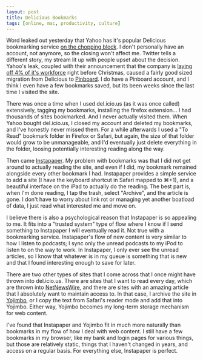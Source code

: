 ```yaml
---
layout: post
title: Delicious Bookmarks
tags: [online, mac, productivity, culture]
---
```


Word leaked out yesterday that Yahoo has it's popular Delicious bookmarking service [on the chopping block][1].  I don't personally have an account, not anymore, so the closing won't affect me. Twitter tells a different story, my stream lit up with people upset about the decision.  Yahoo's leak, coupled with their announcement that the company is [laying off 4% of it's workforce][2] right before Christmas, caused a fairly good sized migration from Delicious to [Pinboard][3].  I do have a Pinboard account, and I think I even have a few bookmarks saved, but its been weeks since the last time I visited the site.  

There was once a time when I used del.icio.us (as it was once called) extensively, tagging my bookmarks, installing the firefox extension... I had thousands of sites bookmarked.  And I never actually visited them.  When Yahoo bought del.icio.us, I closed my account and deleted my bookmarks, and I've honestly never missed them.  For a while afterwards I used a "To Read" bookmark folder in Firefox or Safari, but again, the size of that folder would grow to be unmanageable, and I'd eventually just delete everything in the folder, loosing potentially interesting reading along the way.  

Then came [Instapaper][4].  My problem with bookmarks was that I did not get around to actually reading the site, and even if I did, my bookmark remained alongside every other bookmark I had.  Instapaper provides a simple service to add a site (I have the keyboard shortcut in Safari mapped to ⌘+1), and a beautiful interface on the iPad to actually do the reading.  The best part is, when I'm done reading, I tap the trash, select "Archive", and the article is gone.  I don't have to worry about link rot or managing yet another boatload of data, I just read what interested me and move on. 

I believe there is also a psychological reason that Instapaper is so appealing to me.  It fits into a "trusted system" type of flow where I know if I send something to Instapaper I will eventually read it.  Not true with a bookmarking service.  Instapaper's flow of new content is very similar to how I listen to podcasts; I sync only the unread podcasts to my iPod to listen to on the way to work.  In Instapaper, I only ever see the unread articles, so I know that whatever is in my queue is something that is new and that I found interesting enough to save for later.

There are two other types of sites that I come across that I once might have thrown into del.icio.us.  There are sites that I want to read every day, which are thrown into [NetNewsWire][5], and there are sites with an amazing article that I absolutely want to maintain access to.  In that case, I archive the site in [Yojimbo][6], or I copy the text from Safari's reader mode and add that into Yojimbo.  Either way, Yojimbo becomes my long-term storage mechanism for web content.  

I've found that Instapaper and Yojimbo fit in much more naturally than bookmarks in my flow of how I deal with web content.  I still have a few bookmarks in my browser, like my bank and login pages for various things, but those are relatively static, things that I haven't changed in years, and access on a regular basis.  For everything else, Instapaper is perfect. 

[1]: http://twitter.com/waxpancake/status/15483488237002752
[2]: http://kara.allthingsd.com/20101215/heres-carol-bartzs-internal-layoff-memo-to-beleaguered-yahoo-troops/
[3]: http://pinboard.in/
[4]: http://www.instapaper.com/
[5]: http://netnewswireapp.com/
[6]: http://www.barebones.com/products/yojimbo/

